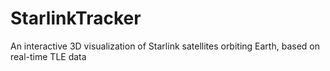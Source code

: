 # StarlinkTracker
An interactive 3D visualization of Starlink satellites orbiting Earth, based on real-time TLE data
